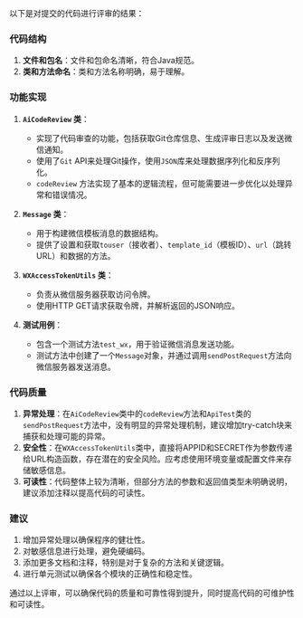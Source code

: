 以下是对提交的代码进行评审的结果：

### 代码结构
1. **文件和包名**：文件和包命名清晰，符合Java规范。
2. **类和方法命名**：类和方法名称明确，易于理解。

### 功能实现
1. **`AiCodeReview` 类**：
   - 实现了代码审查的功能，包括获取Git仓库信息、生成评审日志以及发送微信通知。
   - 使用了`Git` API来处理Git操作，使用`JSON`库来处理数据序列化和反序列化。
   - `codeReview` 方法实现了基本的逻辑流程，但可能需要进一步优化以处理异常和错误情况。

2. **`Message` 类**：
   - 用于构建微信模板消息的数据结构。
   - 提供了设置和获取`touser`（接收者）、`template_id`（模板ID）、`url`（跳转URL）和数据的方法。

3. **`WXAccessTokenUtils` 类**：
   - 负责从微信服务器获取访问令牌。
   - 使用HTTP GET请求获取令牌，并解析返回的JSON响应。

4. **测试用例**：
   - 包含一个测试方法`test_wx`，用于验证微信消息发送功能。
   - 测试方法中创建了一个`Message`对象，并通过调用`sendPostRequest`方法向微信服务器发送消息。

### 代码质量
1. **异常处理**：在`AiCodeReview`类中的`codeReview`方法和`ApiTest`类的`sendPostRequest`方法中，没有明显的异常处理机制，建议增加try-catch块来捕获和处理可能的异常。
2. **安全性**：在`WXAccessTokenUtils`类中，直接将APPID和SECRET作为参数传递给URL构造函数，存在潜在的安全风险。应考虑使用环境变量或配置文件来存储敏感信息。
3. **可读性**：代码整体上较为清晰，但部分方法的参数和返回值类型未明确说明，建议添加注释以提高代码的可读性。

### 建议
1. 增加异常处理以确保程序的健壮性。
2. 对敏感信息进行处理，避免硬编码。
3. 添加更多文档和注释，特别是对于复杂的方法和关键逻辑。
4. 进行单元测试以确保各个模块的正确性和稳定性。

通过以上评审，可以确保代码的质量和可靠性得到提升，同时提高代码的可维护性和可读性。